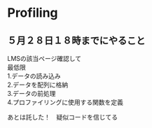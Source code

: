 # Profiling

## ５月２８日１８時までにやること
LMSの該当ページ確認して   
最低限  
1.データの読み込み  
2.データを配列に格納  
3.データの前処理  
4.プロファイリングに使用する関数を定義  
 
あとは託した！　疑似コードを信じてる
